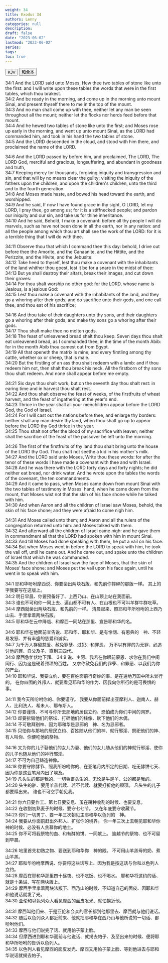 ```yaml
---
weight: 34
title: Exodus 34
authors: Lenny
categories: null
description: 
draft: false
date: "2023-06-02"
lastmod: "2023-06-02"
series: 
tags: 
toc: true
---
```


<!--more-->

<!-- Tab links -->
<div class="tab">
  <button class="tablinks active" onclick="tablabel(event, 'english')">KJV</button>
  <button class="tablinks" onclick="tablabel(event, 'chinese')">和合本</button>
  
</div>

<!-- Tab content -->
<div id="english" class="tabcontent" style="display:block">

34:1 And the LORD said unto Moses, Hew thee two tables of stone like unto the first: and I will write upon these tables the words that were in the first tables, which thou brakest.  
34:2 And be ready in the morning, and come up in the morning unto mount Sinai, and present thyself there to me in the top of the mount.  
34:3 And no man shall come up with thee, neither let any man be seen throughout all the mount; neither let the flocks nor herds feed before that mount.  
34:4 And he hewed two tables of stone like unto the first; and Moses rose up early in the morning, and went up unto mount Sinai, as the LORD had commanded him, and took in his hand the two tables of stone.  
34:5 And the LORD descended in the cloud, and stood with him there, and proclaimed the name of the LORD.  

34:6 And the LORD passed by before him, and proclaimed, The LORD, The LORD God, merciful and gracious, longsuffering, and abundant in goodness and truth,  
34:7 Keeping mercy for thousands, forgiving iniquity and transgression and sin, and that will by no means clear the guilty; visiting the iniquity of the fathers upon the children, and upon the children's children, unto the third and to the fourth generation.  
34:8 And Moses made haste, and bowed his head toward the earth, and worshipped.  
34:9 And he said, If now I have found grace in thy sight, O LORD, let my LORD, I pray thee, go among us; for it is a stiffnecked people; and pardon our iniquity and our sin, and take us for thine inheritance.  
34:10 And he said, Behold, I make a covenant: before all thy people I will do marvels, such as have not been done in all the earth, nor in any nation: and all the people among which thou art shall see the work of the LORD: for it is a terrible thing that I will do with thee.  

34:11 Observe thou that which I command thee this day: behold, I drive out before thee the Amorite, and the Canaanite, and the Hittite, and the Perizzite, and the Hivite, and the Jebusite.  
34:12 Take heed to thyself, lest thou make a covenant with the inhabitants of the land whither thou goest, lest it be for a snare in the midst of thee:  
34:13 But ye shall destroy their altars, break their images, and cut down their groves:  
34:14 For thou shalt worship no other god: for the LORD, whose name is Jealous, is a jealous God:  
34:15 Lest thou make a covenant with the inhabitants of the land, and they go a whoring after their gods, and do sacrifice unto their gods, and one call thee, and thou eat of his sacrifice;  

34:16 And thou take of their daughters unto thy sons, and their daughters go a whoring after their gods, and make thy sons go a whoring after their gods.  
34:17 Thou shalt make thee no molten gods.  
34:18 The feast of unleavened bread shalt thou keep. Seven days thou shalt eat unleavened bread, as I commanded thee, in the time of the month Abib: for in the month Abib thou camest out from Egypt.  
34:19 All that openeth the matrix is mine; and every firstling among thy cattle, whether ox or sheep, that is male.  
34:20 But the firstling of an ass thou shalt redeem with a lamb: and if thou redeem him not, then shalt thou break his neck. All the firstborn of thy sons thou shalt redeem. And none shall appear before me empty.  

34:21 Six days thou shalt work, but on the seventh day thou shalt rest: in earing time and in harvest thou shalt rest.  
34:22 And thou shalt observe the feast of weeks, of the firstfruits of wheat harvest, and the feast of ingathering at the year's end.  
34:23 Thrice in the year shall all your menchildren appear before the LORD God, the God of Israel.  
34:24 For I will cast out the nations before thee, and enlarge thy borders: neither shall any man desire thy land, when thou shalt go up to appear before the LORD thy God thrice in the year.  
34:25 Thou shalt not offer the blood of my sacrifice with leaven; neither shall the sacrifice of the feast of the passover be left unto the morning.  

34:26 The first of the firstfruits of thy land thou shalt bring unto the house of the LORD thy God. Thou shalt not seethe a kid in his mother's milk.  
34:27 And the LORD said unto Moses, Write thou these words: for after the tenor of these words I have made a covenant with thee and with Israel.  
34:28 And he was there with the LORD forty days and forty nights; he did neither eat bread, nor drink water. And he wrote upon the tables the words of the covenant, the ten commandments.  
34:29 And it came to pass, when Moses came down from mount Sinai with the two tables of testimony in Moses' hand, when he came down from the mount, that Moses wist not that the skin of his face shone while he talked with him.  
34:30 And when Aaron and all the children of Israel saw Moses, behold, the skin of his face shone; and they were afraid to come nigh him.  

34:31 And Moses called unto them; and Aaron and all the rulers of the congregation returned unto him: and Moses talked with them.  
34:32 And afterward all the children of Israel came nigh: and he gave them in commandment all that the LORD had spoken with him in mount Sinai.  
34:33 And till Moses had done speaking with them, he put a vail on his face.  
34:34 But when Moses went in before the LORD to speak with him, he took the vail off, until he came out. And he came out, and spake unto the children of Israel that which he was commanded.  
34:35 And the children of Israel saw the face of Moses, that the skin of Moses' face shone: and Moses put the vail upon his face again, until he went in to speak with him.  

</div>


<div id="chinese" class="tabcontent">

34:1 耶和华吩咐摩西说、你要凿出两块石版、和先前你摔碎的那版一样。  其上的字我要写在这版上。  
34:2 明日早晨、你要预备好了、上西乃山、在山顶上站在我面前。  
34:3 谁也不可和你一同上去、遍山都不可有人、在山根也不可叫羊群牛群吃草。  
34:4 摩西就凿出两块石版、和先前的一样。  清晨起来、照耶和华所吩咐的上西乃山去、手里拿着两块石版。  
34:5 耶和华在云中降临、和摩西一同站在那里、宣告耶和华的名。  

34:6 耶和华在他面前宣告说、耶和华、耶和华、是有怜悯、有恩典的　神、不轻易发怒、并有丰盛的慈爱和诚实。  
34:7 为千万人存留慈爱、赦免罪孽、过犯、和罪恶。  万不以有罪的为无罪、必追讨他的罪、自父及子、直到三四代。  
34:8 摩西急忙伏地下拜、
34:9 说、主阿、我若在你眼前蒙恩、求你在我们中间同行、因为这是硬着颈项的百姓。  又求你赦免我们的罪孽、和罪恶、以我们为你的产业。  
34:10 耶和华说、我要立约、要在百姓面前行奇妙的事、是在遍地万国中所未曾行的。  在你四围的外邦人、就要看见耶和华的作为、因我向你所行的是可畏惧的事。  

34:11 我今天所吩咐你的、你要谨守。  我要从你面前撵出亚摩利人、迦南人、赫人、比利洗人、希未人、耶布斯人。  
34:12 你要谨慎、不可与你所去那地的居民立约、恐怕成为你们中间的网罗。  
34:13 却要拆毁他们的祭坛、打碎他们的柱像、砍下他们的木偶。  
34:14 不可敬拜别神、因为耶和华是忌邪的　神、名为忌邪者。  
34:15 只怕你与那地的居民立约、百姓随从他们的神、就行邪淫、祭祀他们的神、有人叫你、你便吃他的祭物、

34:16 又为你的儿子娶他们的女儿为妻、他们的女儿随从他们的神就行邪淫、使你的儿子也随从他们的神行邪淫。  
34:17 不可为自己铸造神像。  
34:18 你要守除酵节、照我所吩咐你的、在亚笔月内所定的日期、吃无酵饼七天、因为你是这亚笔月内出了埃及。  
34:19 凡头生的都是我的、一切牲畜头生的、无论是牛是羊、公的都是我的。  
34:20 头生的驴、要用羊羔代赎、若不代赎、就要打折他的颈项。  凡头生的儿子都要赎出来。  谁也不可空手朝见我。  

34:21 你六日要作工、第七日要安息、虽在耕种收割的时候、也要安息。  
34:22 在收割初熟麦子的时候、要守七七节。  又在年底要守收藏节。  
34:23 你们一切男丁、要一年三次朝见主耶和华以色列的　神。  
34:24 我要从你面前赶出外邦人、扩张你的境界。  你一年三次上去朝见耶和华你　神的时候、必没有人贪慕你的地土。  
34:25 你不可将我祭物的血、和有酵的饼、一同献上。  逾越节的祭物、也不可留到早晨。  

34:26 地里首先初熟之物、要送到耶和华你　神的殿。  不可用山羊羔母的奶、煮山羊羔。  
34:27 耶和华吩咐摩西说、你要将这些话写上、因为我是按这话与你和以色列人立约。  
34:28 摩西在耶和华那里四十昼夜、也不吃饭、也不喝水。  耶和华将这约的话、就是十条诫、写在两块版上。  
34:29 摩西手里拿着两块法版下、西乃山的时候、不知道自己的面皮、因耶和华和他说话就发了光。  
34:30 亚伦和以色列众人看见摩西的面皮发光、就怕挨近他。  

34:31 摩西叫他们来、于是亚伦和会众的官长都到他那里去、摩西就与他们说话。  
34:32 随后以色列众人都近前来、他就把耶和华在西乃山与他所说的一切话、都吩咐他们。  
34:33 摩西与他们说完了话、就用帕子蒙上脸。  
34:34 但摩西进到耶和华面前与他说话、就揭去帕子、及至出来的时候、便将耶和华所吩咐的告诉以色列人。  
34:35 以色列人看见摩西的面皮发光、摩西又用帕子蒙上脸、等到他进去与耶和华说话就揭去帕子。  

</div>


